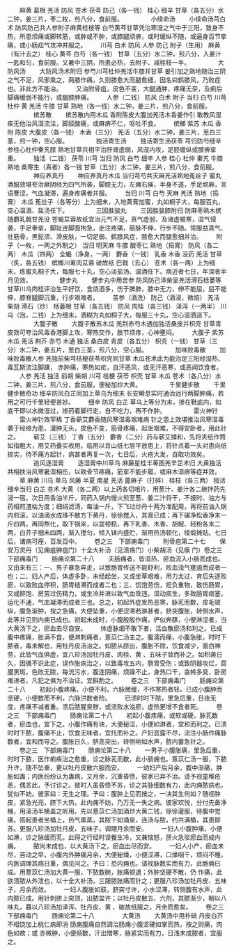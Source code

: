 <!-- { "loadSidebar": true } -->
　　麻黄 葛根 羌活 防风 苍术 茯苓 防己（各一钱） 桂心 细辛 甘草（各五分）水二钟，姜三片，枣二枚，煎八分，食前服。
　　
　　小续命汤
　　小续命汤芎白术 防风防己共人参附子麻黄桂枝等 白芍黄芩甘草凭治寒湿之气中于三阳，致身不热，所患烦痛或脚转筋，或肿或不肿，或膝腿顽痹，或时缓纵不随，或遍身百节挛痛，或小肠疝气攻冲并服之。
　　川芎 白术 防风 人参 防己 附子（生用） 麻黄（有汁去之） 桂心 黄芩 白芍（各一钱） 甘草（五分）水二钟，煎八分，入姜汁一匙和匀，食前服。又暑中三阴，所患必热，去附子、减桂枝一半。
　　
　　大防风汤
　　大防风汤术附归 参芍川芎杜仲羌活牛膝并甘草 姜引加之熟地随治三阴之气不足，风邪乘之，两膝作痛，久则膝愈大而腿愈细，因名曰鹤膝风，乃败症也。非此方不能治。
　　又治附骨疽，皮色不变，大腿通肿，疼痛无奈，及痢后脚痛缓弱不能行，或腿膝肿痛。
　　人参（二钱） 防风 白术 附子 当归 白芍 川芎 杜仲 黄 羌活 牛膝 甘草 熟地（各一钱）水二钟，姜三片，煎八分，食前服。
　　
　　槟苏散
　　槟苏散内用木瓜 香附陈皮大腹加羌活木香姜作引 敢教风湿疾无他治风湿流注，脚胫酸痛，或麻痹不仁，呕吐不食。
　　槟榔 紫苏 木瓜 香附 陈皮 大腹皮（各一钱） 木香（三分） 羌活（五分）水二钟，姜三片，葱白三茎，煎一钟，空心服。
　　
　　独活寄生汤
　　独活寄生汤茯苓 芎归防芍细辛参桂心杜仲秦艽膝 熟地甘草共相平治肝肾虚弱，风湿内攻，足胫缓纵或膝痹挛重。
　　独活（二钱） 茯苓 川芎 当归 防风 白芍 细辛 人参 桂心 杜仲 秦艽 牛膝 熟地 桑寄生（真者）各一钱 甘草（五分）水二钟，姜三片，煎八分，食前服。
　　
　　神应养真丹
　　神应养真丹木瓜 当归芎芍共天麻羌活熟地菟丝子 蜜丸酒服效堪夸治厥阴经为四气所袭，脚膝无力，左瘫右痪，半身不遂，手足顽麻，言语謇涩，气血凝滞，遍身疼痛者并服。
　　当归 川芎 白芍 天麻 羌活 熟地（捣膏） 木瓜 菟丝子（各等分）上为细末，入地黄膏加蜜，丸如桐子大，每服百丸，空心温酒、盐汤任下。
　　
　　三因胜骏丸
　　三因胜骏膝附归 防麻枣熟木槟随麝乳戟甘羌没 苍蝎苁蓉故纸宜治元气不足，真气虚弱，及诸虚被寒，湿气侵袭，手足拳挛，脚趾连脚面拘急，走注疼痛，筋脉不伸，行步不随。常服益真气、壮筋骨，黑髭须、滑皮肤，一切足弱、鹤膝风症，膝愈大而腿愈细并治。
　　附子（一枚，一两之外制之） 当归 明天麻 牛膝 酸枣仁 熟地（捣膏） 防风（各二两） 木瓜（四两） 全蝎（净身，一两） 麝香（一钱） 乳香 木香 没药 羌活 甘草（炙，各五钱） 槟榔川萆肉苁蓉 破故纸 巴戟（去心） 苍术（各一两）上为细末，炼蜜丸桐子大，每服七十丸，空心淡盐汤、温酒任下。病近者七日，年深者半月见效。
　　
　　健步丸
　　健步丸中用苦参 防风防己泽柴呈羌活滑石栝蒌等 甘草川乌肉桂评治生平好饮，食烧酒多，伤于脾肺，膝中无力，伸不能屈，屈不能伸，膝脊腿脚沉重，行步艰难者。
　　苦参（酒洗） 防己（酒浸，微焙） 羌活 柴胡 滑石（炒） 栝蒌根 甘草（各五钱） 防风 肉桂（各三钱） 泽泻（一两半） 川乌（泡，二钱）上为细末，酒糊为丸如桐子大，每服三十丸，空心温酒送下。
　　
　　大腹子散
　　大腹子散苏木瓜 羌荆赤芍木通加独活桑皮并枳壳 甘草青皮效可夸治风毒香港脚上攻，寒热交作，肢节烦疼，心神壅闷。
　　大腹子 紫苏 木瓜 羌活 荆芥 赤芍 木通 独活 桑白皮 青皮（各五分） 枳壳（一钱） 甘草（三分）水二钟，姜五片，葱白三茎，煎八分，空心服。
　　
　　加味败毒散
　　加味败毒散人参 羌独前柴芎桔梗茯苓枳壳同甘草 木瓜苍术此为能治足三阳经湿热、毒瓦斯流注脚踝， 赤肿痛，寒热如疟，自汗恶风，或无汗恶寒，或恶闻饮食者。
　　人参 羌活 独活 前胡 柴胡 川芎 桔梗 茯苓 枳壳 甘草 木瓜 苍术（各八分）水二钟，姜三片，煎八分，食前服，便秘加炒大黄。
　　
　　千里健步散
　　千里健步散奇功 细辛防风白芷同加上草乌为细末 长安瞬息实时通治远行两脚肿痛，若用之可行千里轻便甚妙。
　　细辛 防风 白芷 草乌上等分为末，掺在鞋底内，如底干即以水微湿过，掺药着脚行走，自不吃力，再不作肿。
　　
　　雷火神针
　　雷火神针效罕稀 丁香蕲艾麝香随风寒湿毒艰难病 针之患上效堪推治风寒湿毒袭于经络为患，漫肿无头，皮色不变，筋骨疼痛，起坐艰难，不得安卧者，用此针之。
　　蕲艾（三钱） 丁香（五分） 麝香（二分）药与蕲艾揉和，先将夹纸作筒如指粗大，用艾药叠实收用。临用以肖山纸七层平放患上，将针点着一头对患向纸捺实，待不痛方起针，病甚者再复一次，七日后，火疮大发，自取功效矣。
　　
　　追风逐湿膏
　　逐湿膏中川草乌 麻藤星桂半萆图羌辛芷术归 大黄独活共相扶治风寒暑湿相伤，以致骨节疼痛，筋挛不能步履，或麻木湿痹等症并效。
　　草 麻黄 川乌 草乌 风藤 半夏 南星 羌活 蓖麻子（打碎） 桂枝（各三两） 独活 细辛当归 白芷 苍术 大黄（各二两）以上药各切咀片，用葱汁、姜汁各二碗拌药先浸一宿。次日用香油半斤，同药入锅内慢火煎至葱、姜二汁将干，不报时、油方与药相煎渣枯为度；细绢滤清，每油一斤，下飞过炒丹十两为准配用，再将前油入锅内煎滚，以油滴水成珠不散方下黄丹，徐徐搅入，其膏已成；再下碾净松香净末一斤四两，再同熬化，取下锅来，以盆顿稳，再下乳香、木香、胡椒、轻粉各末二两，白芥子细末四两，渐入搅匀，倾入钵内盛贮，渐用热汤顿化，绫缎摊贴。七日后，诸病可痊，百发百中。
　　卷之三　下部痈毒门
　　附骨疽第二十七
　　保安万灵丹（见痈疽肿疽门）十全大补汤（见溃疡门）小柴胡汤（见瘰 门）卷之三　下部痈毒门
　　肠痈论第二十八
　　夫肠痈者，皆湿热、瘀血流入小肠而成也。又由来有三：一、男子暴急奔走，以致肠胃传送不能舒利，败血浊气壅遏而成者一也；二、妇人产后，体虚多卧，未经起坐，又或坐草艰难，用力太过，育后失逐败瘀，以致败血停积，肠胃结滞而成者二也；三、饥饱劳伤，担负重物，致伤肠胃，又或醉饱、房劳过伤精力，或生冷并进以致气血乖违，湿动痰生，多致肠胃痞塞，运化不通，气血凝滞而成者三也。总之，初起外症发热恶寒，脉芤而数，皮毛错纵，腹急渐肿，按之急痛，大便坠重，小便涩滞若淋甚者，脐突腹胀，转侧水声，此等并见则内痈已成也。初起未成时，小腹殷殷作痛，俨似奔豚，小便淋涩者，当大黄汤下之，瘀血去尽自安。
　　体虚脉细不敢下者，活血散瘀汤和利之。已成腹中疼痛，胀满不食，便淋刺痛者，薏苡仁汤主之。腹濡而痛，小腹急胀，时时下脓者，毒未解也，用牡丹皮汤治之。如脓从脐出，腹胀不除，饮食减少，面白神劳，此皆气血俱虚，宜八珍汤加牡丹皮、肉桂、黄 、五味子敛而补之。如积袭日久，因循不识此症，误作胀病治之，以致毒攻五内，肠胃受伤；或致阴器攻烂，腐靥黑斑，色败无脓，每流污水，腹连阴痛，烦躁不止，身热口干，衾帏多臭，卧房难进者，凡犯之俱为不治证。宜斟酌之。
　　卷之三　下部痈毒门
　　肠痈论第二十八
　　初起小腹疼痛，小便不利，六脉微缓，不作寒热者轻。已成小腹肿而坚硬，小便数而不利，六脉洪数者险。
　　已溃时时下脓，里急后重，日夜无度，疼痛不减者重。溃后脓腥臭秽，或流败水浊瘀，虚热更增不食者死。
　　卷之三　下部痈毒门
　　肠痈论第二十八
　　初起小腹疼痛，或软或硬，脉芤数者，瘀血也，宜下之。小腹作痛有块，大便秘涩，小便如淋者，宜和而利之。已溃时时下脓，腹痛不止，饮食无味者，宜托而补之。产妇恶露不尽，流注小肠作痛脉数者，宜和而导之。腹胀日久，脐高突出，转侧响如水声，脓内蓄急针之。
　　卷之三　下部痈毒门
　　肠痈论第二十八
　　一男子小腹胀痛，里急后重，时时下脓，医作痢疾治之愈重，诊之脉芤而数，此小肠痈也。薏苡仁汤一服，下脓升许，随不坠重，更以牡丹皮散六服而安。
　　一幼妇产后月余，腹中渐痛，肿胀如蛊；内医纷纷认为蛊病，又月余，沉重昏愦，彼家已弃不治。请予视童稚疮恙，偶言此，予讨诊之。彼时人虽昏愦不苏，诊之其脉细数有力，此内痈脓病也，犹似不妨。彼家曰：无生之理。予曰：腹肿上见而按之，一决其生何如？随视肿皮，紧急光亮，脐下大热，此内痈不妨，乃万无一失之病。彼家欢悦，分付先备净桶，用滚汤半桶盖之听用。先以薏苡仁汤加酒炒大黄二钱，徐徐灌服，待腹中觉痛，搭起患者坐桶上，热气熏蒸，其脓下如涌泉，连汤与脓，约共满桶，其患即苏。更服八珍汤加牡丹皮、五味子，调理月余而安。
　　一妇人小腹肿痛，小便如淋，诊之脉缓而芤。此得之行经时误餐生冷，又兼恼怒，肝火急驳瘀血而成内痈。
　　脓尚未成也，以大黄汤下之，瘀血出尽而安。
　　一妇人小产，瘀血未尽，劳动之早，小腹内外肿痛月余，大便秘燥，小便涩滞，口燥咽干，烦闷不睡。内医调理其病日重，偶见问之。予曰：恐内痈也。请视脉数实而有力，此肠痈已成。用薏苡仁汤加大黄一服，下脓数碗，胀痛顿退；外肿坚硬不散，仍 作痛，此欲溃脓从外泄也，以十全大补汤，三服脓胀痛而针之；更服八珍汤加牡丹皮、五味子，月余而敛。
　　一妇人腹胀如鼓，脐突寸许，小水涩滞，转侧腹有水声，此内脓已成。用针刺脐上突顶，出脓盆许；以牡丹皮散五、六剂，其脓渐少，朝以八味丸，暮以八珍汤加泽泻、牡丹皮、黄 、破故纸服之，月余而愈矣。
　　卷之三　下部痈毒门
　　肠痈论第二十八
　　
　　大黄汤
　　大黄汤中用朴硝 丹皮白芥不相饶加上桃仁病即消 肠痈腹痛自然调治肠痈小腹坚硬如掌而热，按之则痛，肉色如故；或 赤微肿，小便频数，汗出憎寒，脉紧实而有力，日浅未成脓者，宜服之。
